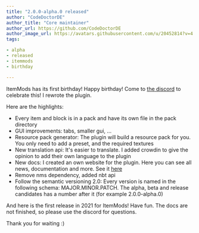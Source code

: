```yaml
---
title: "2.0.0-alpha.0 released" 
author: "CodeDoctorDE"
author_title: "Core maintainer"
author_url: https://github.com/CodeDoctorDE
author_image_url: https://avatars.githubusercontent.com/u/20452814?v=4
tags:

- alpha
- released
- itemmods
- birthday

---
```


ItemMods has its first birthday! Happy birthday! Come to [the discord](https://go.linwood.dev/itemmods-discord) to
celebrate this! I rewrote the plugin.

Here are the highlights:

* Every item and block is in a pack and have its own file in the pack directory
* GUI improvements: tabs, smaller gui, ...
* Resource pack generator: The plugin will build a resource pack for you. You only need to add a preset, and the
  required textures
* New translation api: It's easier to translate. I added crowdin to give the opinion to add their own language to the
  plugin
* New docs: I created an own website for the plugin. Here you can see all news, documentation and more. See
  it [here](https://itemmods.linwood.dev)
* Remove nms dependency, added nbt api
* Follow the semantic versioning 2.0: Every version is named in the following schema: MAJOR.MINOR.PATCH. The alpha, beta
  and release candidates has a number after it (for example 2.0.0-alpha.0)

And here is the first release in 2021 for ItemMods! Have fun. The docs are not finished, so please use the discord for
questions.

Thank you for waiting :)